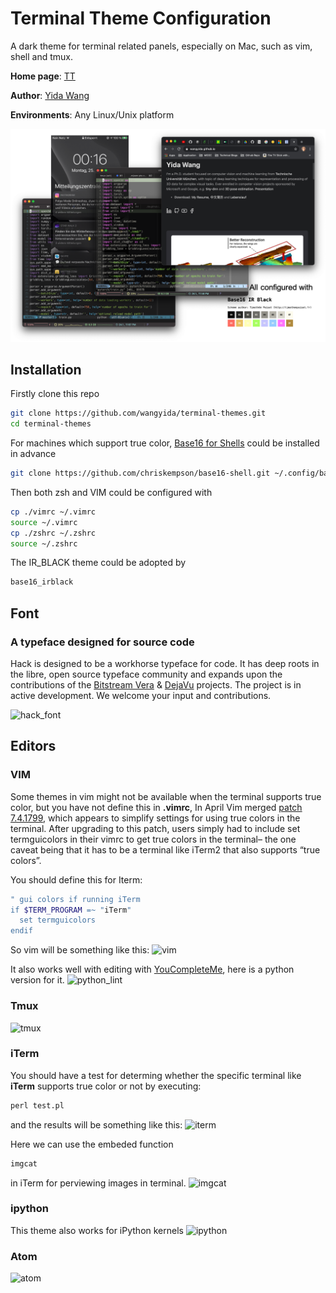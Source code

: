 # Terminal Theme Configuration

A dark theme for terminal related panels, especially on Mac, such as vim, shell and tmux.

**Home page**: [TT](https://wangyida.github.io/terminal-themes/)

**Author**: [Yida Wang](https://wangyida.github.io/)

**Environments**: Any Linux/Unix platform

![teasor](images/themes.png)

## Installation
Firstly clone this repo
```sh
git clone https://github.com/wangyida/terminal-themes.git
cd terminal-themes
```
For machines which support true color, [Base16 for Shells](https://github.com/chriskempson/base16) could be installed in advance
```sh
git clone https://github.com/chriskempson/base16-shell.git ~/.config/base16-shell
```
Then both zsh and VIM could be configured with 
```sh
cp ./vimrc ~/.vimrc
source ~/.vimrc
cp ./zshrc ~/.zshrc
source ~/.zshrc
```
The IR_BLACK theme could be adopted by
```sh
base16_irblack
```

## Font

### A typeface designed for source code

Hack is designed to be a workhorse typeface for code. It has deep roots in the libre, open source typeface community and expands upon the contributions of the [Bitstream Vera](https://www.gnome.org/fonts/) &amp; [DejaVu](http://dejavu-fonts.org/wiki/Main_Page) projects.  The project is in active development.  We welcome your input and contributions.

![hack_font](images/hack-specimen-2.png)

## Editors

### VIM

Some themes in vim might not be available when the terminal supports true color, but you have not define this in **.vimrc**, In April Vim merged [patch 7.4.1799](https://groups.google.com/forum/#!topic/vim_dev/mAhjlVqpKts), which appears to simplify settings for using true colors in the terminal. After upgrading to this patch, users simply had to include set termguicolors in their vimrc to get true colors in the terminal– the one caveat being that it has to be a terminal like iTerm2 that also supports “true colors”.

You should define this for Iterm:
```sh
" gui colors if running iTerm
if $TERM_PROGRAM =~ "iTerm"
  set termguicolors
endif
```

So vim will be something like this:
![vim](images/vim_dracula.png)

It also works well with editing with [YouCompleteMe](https://github.com/Valloric/YouCompleteMe), here is a python version for it.
![python_lint](images/python_lint.png)

### Tmux

![tmux](images/tmux.png)

### iTerm

You should have a test for determing whether the specific terminal like **iTerm** supports true color or not by executing:

```perl
perl test.pl
```
and the results will be something like this:
![iterm](images/true_color_test.png)

Here we can use the embeded function 

```sh
imgcat
``` 
in iTerm for perviewing images in terminal.
![imgcat](images/imgcat.png)

### ipython 

This theme also works for iPython kernels
![ipython](images/ipython.png)

### Atom

![atom](images/atom.png)
